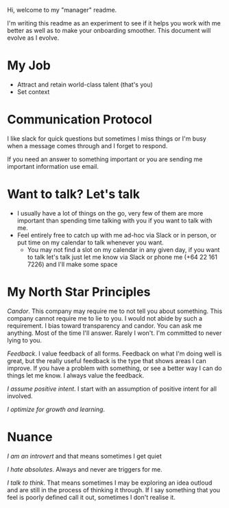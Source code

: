 Hi, welcome to my "manager" readme. 

I'm writing this readme as an experiment to see if it helps you work with me better as well as to make your onboarding smoother. This document will evolve as I evolve.

# My Job

- Attract and retain world-class talent (that's you)  
- Set context   

# Communication Protocol

I like slack for quick questions but sometimes I miss things or I'm busy when a message comes through and I forget to respond.

If you need an answer to something important or you are sending me important information use email.

# Want to talk? Let's talk

- I usually have a lot of things on the go, very few of them are more important than spending time talking with you if you want to talk with me.
- Feel entirely free to catch up with me ad-hoc via Slack or in person, or put time on my calendar to talk whenever you want.
  - You may not find a slot on my calendar in any given day, if you want to talk let's talk just let me know via Slack or phone me (+64 22 161 7226) and I'll make some space  

# My North Star Principles

*Candor*. This company may require me to not tell you about something. This company cannot require me to lie to you. I would not abide by such a requirement. I bias toward transparency and candor. You can ask me anything. Most of the time I'll answer. Rarely I won't. I'm committed to never lying to you.

*Feedback*. I value feedback of all forms. Feedback on what I'm doing well is great, but the really useful feedback is the type that shows areas I can improve. If you have a problem with something, or see a better way I can do things let me know. I always value the feedback.

*I assume positive intent*. I start with an assumption of positive intent for all involved.

*I optimize for growth and learning*.

# Nuance 

*I am an introvert* and that means sometimes I get quiet

*I hate absolutes*. Always and never are triggers for me.

*I talk to think*. That means sometimes I may be exploring an idea outloud and are still in the process of thinking it through. If I say something that you feel is poorly defined call it out, sometimes I don't realise it.
